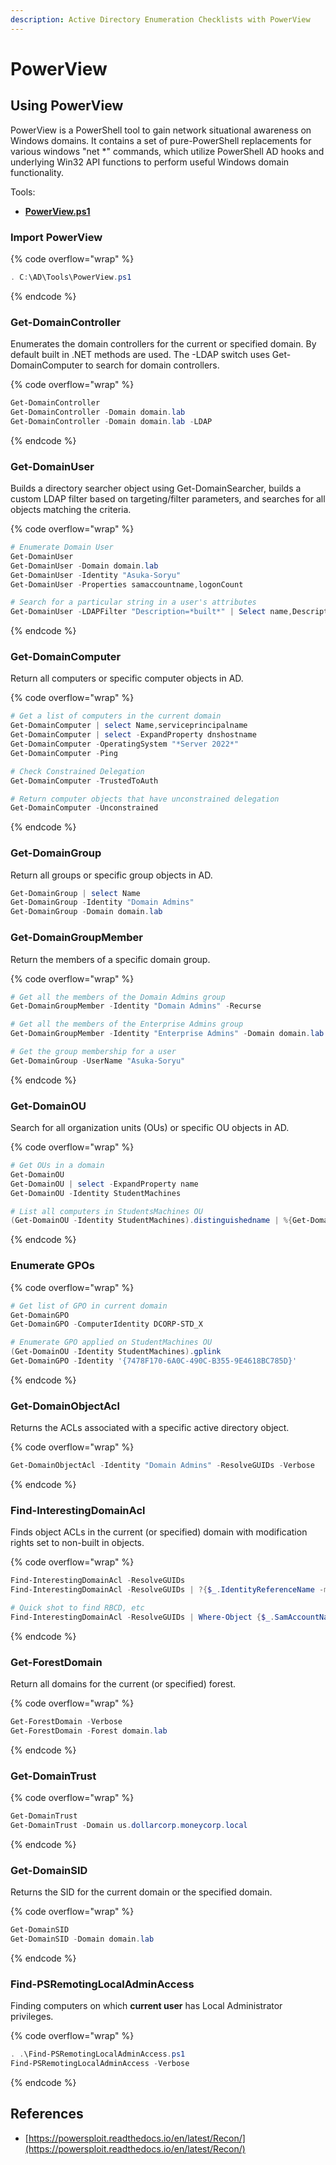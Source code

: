 ```yaml
---
description: Active Directory Enumeration Checklists with PowerView
---
```


# PowerView

## Using PowerView

PowerView is a PowerShell tool to gain network situational awareness on Windows domains. It contains a set of pure-PowerShell replacements for various windows "net \*" commands, which utilize PowerShell AD hooks and underlying Win32 API functions to perform useful Windows domain functionality.

Tools:

* [**PowerView.ps1**](https://raw.githubusercontent.com/PowerShellMafia/PowerSploit/dev/Recon/PowerView.ps1)

### Import PowerView

{% code overflow="wrap" %}
```powershell
. C:\AD\Tools\PowerView.ps1
```
{% endcode %}

### Get-DomainController

Enumerates the domain controllers for the current or specified domain. By default built in .NET methods are used. The -LDAP switch uses Get-DomainComputer to search for domain controllers.

{% code overflow="wrap" %}
```powershell
Get-DomainController
Get-DomainController -Domain domain.lab
Get-DomainController -Domain domain.lab -LDAP
```
{% endcode %}

### Get-DomainUser

Builds a directory searcher object using Get-DomainSearcher, builds a custom LDAP filter based on targeting/filter parameters, and searches for all objects matching the criteria.

{% code overflow="wrap" %}
```powershell
# Enumerate Domain User
Get-DomainUser
Get-DomainUser -Domain domain.lab 
Get-DomainUser -Identity "Asuka-Soryu"
Get-DomainUser -Properties samaccountname,logonCount

# Search for a particular string in a user's attributes
Get-DomainUser -LDAPFilter "Description=*built*" | Select name,Description
```
{% endcode %}

### Get-DomainComputer

Return all computers or specific computer objects in AD.

{% code overflow="wrap" %}
```powershell
# Get a list of computers in the current domain 
Get-DomainComputer | select Name,serviceprincipalname
Get-DomainComputer | select -ExpandProperty dnshostname
Get-DomainComputer -OperatingSystem "*Server 2022*" 
Get-DomainComputer -Ping

# Check Constrained Delegation
Get-DomainComputer -TrustedToAuth

# Return computer objects that have unconstrained delegation
Get-DomainComputer -Unconstrained
```
{% endcode %}

### Get-DomainGroup

Return all groups or specific group objects in AD.

```powershell
Get-DomainGroup | select Name
Get-DomainGroup -Identity "Domain Admins"
Get-DomainGroup -Domain domain.lab
```

### Get-DomainGroupMember

Return the members of a specific domain group.

{% code overflow="wrap" %}
```powershell
# Get all the members of the Domain Admins group
Get-DomainGroupMember -Identity "Domain Admins" -Recurse

# Get all the members of the Enterprise Admins group
Get-DomainGroupMember -Identity "Enterprise Admins" -Domain domain.lab

# Get the group membership for a user
Get-DomainGroup -UserName "Asuka-Soryu"
```
{% endcode %}

### Get-DomainOU

Search for all organization units (OUs) or specific OU objects in AD.

{% code overflow="wrap" %}
```powershell
# Get OUs in a domain
Get-DomainOU
Get-DomainOU | select -ExpandProperty name
Get-DomainOU -Identity StudentMachines

# List all computers in StudentsMachines OU
(Get-DomainOU -Identity StudentMachines).distinguishedname | %{Get-DomainComputer -SearchBase $_} | select name
```
{% endcode %}

### Enumerate GPOs

{% code overflow="wrap" %}
```powershell
# Get list of GPO in current domain
Get-DomainGPO 
Get-DomainGPO -ComputerIdentity DCORP-STD_X

# Enumerate GPO applied on StudentMachines OU
(Get-DomainOU -Identity StudentMachines).gplink
Get-DomainGPO -Identity '{7478F170-6A0C-490C-B355-9E4618BC785D}'
```
{% endcode %}

### Get-DomainObjectAcl

Returns the ACLs associated with a specific active directory object.

{% code overflow="wrap" %}
```powershell
Get-DomainObjectAcl -Identity "Domain Admins" -ResolveGUIDs -Verbose
```
{% endcode %}

### Find-InterestingDomainAcl

Finds object ACLs in the current (or specified) domain with modification rights set to non-built in objects.

{% code overflow="wrap" %}
```powershell
Find-InterestingDomainAcl -ResolveGUIDs
Find-InterestingDomainAcl -ResolveGUIDs | ?{$_.IdentityReferenceName -match "RDPUsers"}

# Quick shot to find RBCD, etc
Find-InterestingDomainAcl -ResolveGUIDs | Where-Object {$_.SamAccountName -ne "Domain Admins" -and $_.SamAccountName -ne "Account Operators" -and $_.SamAccountName -ne "Enterprise Admins" -and $_.SamAccountName -ne "Administrators" -and $_.SamAccountName -ne "DnsAdmins" -and $_.SamAccountName -ne "Schema Admins" -and $_.SamAccountName -ne "Key Admins" -and $_.SamAccountName -ne "Enterprise Key Admins" -and $_.SamAccountName -ne "Storage Replica Administrators"  -and $_.IdentityReferenceName -ne "DnsAdmins"} | ?{($_.ObjectType -match 'replication-get') -or ($_.ActiveDirectoryRights -match 'GenericAll') -or ($_.ActiveDirectoryRights -match 'WriteDacl') -or ($_.ActiveDirectoryRights -match 'WriteProperty')}
```
{% endcode %}

### Get-ForestDomain

Return all domains for the current (or specified) forest.

{% code overflow="wrap" %}
```powershell
Get-ForestDomain -Verbose
Get-ForestDomain -Forest domain.lab
```
{% endcode %}

### Get-DomainTrust

{% code overflow="wrap" %}
```powershell
Get-DomainTrust
Get-DomainTrust -Domain us.dollarcorp.moneycorp.local
```
{% endcode %}

### Get-DomainSID

Returns the SID for the current domain or the specified domain.

{% code overflow="wrap" %}
```powershell
Get-DomainSID
Get-DomainSID -Domain domain.lab
```
{% endcode %}

### Find-PSRemotingLocalAdminAccess

Finding computers on which **current user** has Local Administrator privileges.

{% code overflow="wrap" %}
```powershell
. .\Find-PSRemotingLocalAdminAccess.ps1
Find-PSRemotingLocalAdminAccess -Verbose
```
{% endcode %}

## References

* [https://powersploit.readthedocs.io/en/latest/Recon/](https://powersploit.readthedocs.io/en/latest/Recon/)
